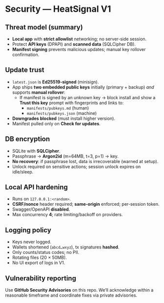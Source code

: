 # Security — HeatSignal V1

## Threat model (summary)

- **Local app** with **strict allowlist** networking; no server-side session.
- Protect **API keys** (DPAPI) and **scanned data** (SQLCipher DB).
- **Manifest signing** prevents malicious updates; manual key rollover confirmation.

## Update trust

- `latest.json` is **Ed25519-signed** (minisign).  
- App ships **two embedded public keys** initially (primary + backup) *and* supports **manual rollover**:
  - If manifest is signed by an unknown key → block install and show a **Trust this key** prompt with fingerprints and links to:
    - `manifests/pubkeys.md` (human)
    - `manifests/pubkeys.json` (machine)
- **Downgrades blocked** (must install higher version).  
- Manifest pulled only on **Check for updates**.

## DB encryption

- SQLite with **SQLCipher**.  
- Passphrase → **Argon2id** (m=64MB, t=3, p=1) → key.  
- **No recovery**: if passphrase lost, data is irrecoverable (warned at setup).  
- Unlock required on sensitive actions; session unlock expires on idle/sleep.

## Local API hardening

- Runs on `127.0.0.1:<random>`.  
- **CSRF/nonce** header required; **same-origin** enforced; per-session token.  
- Swagger/OpenAPI **disabled**.  
- Max concurrency **4**; rate limiting/backoff on providers.

## Logging policy

- Keys never logged.  
- Wallets shortened (`abcd…wxyz`), tx signatures **hashed**.  
- Only counts/status codes; no PII.  
- Rotating files (20 × 50MB).  
- No UI export of logs in V1.

## Vulnerability reporting

Use **GitHub Security Advisories** on this repo. We’ll acknowledge within a reasonable timeframe and coordinate fixes via private advisories.

